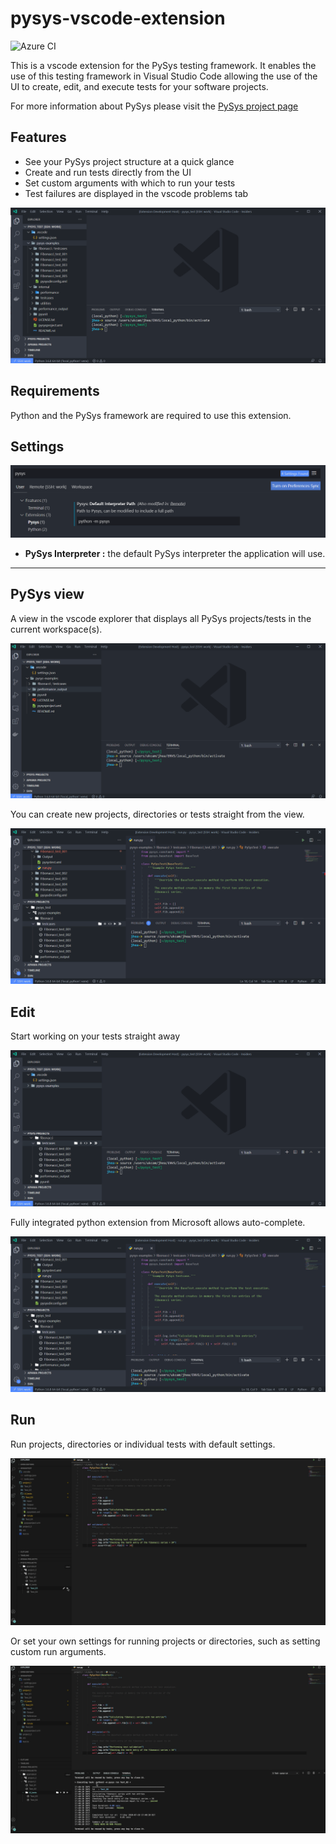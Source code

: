 
# pysys-vscode-extension

![Azure CI](https://dev.azure.com/CaribouJohnDevOps/pysys-vscode-extension/_apis/build/status/CaribouJohn.pysys-vscode-extension?branchName=master "Azure pipelines status")

This is a vscode extension for the PySys testing framework. It enables the use of this testing framework in Visual Studio Code allowing the use of the UI to create, edit, and execute tests for your software projects.

For more information about PySys please visit the [PySys project page](https://pypi.org/project/PySys/)

## Features

* See your PySys project structure at a quick glance
* Create and run tests directly from the UI
* Set custom arguments with which to run your tests
* Test failures are displayed in the vscode problems tab

![overview](images/example_screen1.png)

## Requirements

Python and the PySys framework are required to use this extension.

## Settings

![settings](images/settings.png)

* **PySys Interpreter :** the default PySys interpreter the application will use.

***

## PySys view

A view in the vscode explorer that displays all PySys projects/tests in the current workspace(s).

![view](images/viewdemo.gif)

You can create new projects, directories or tests straight from the view.

![create](images/creationdemo.gif)

## Edit

Start working on your tests straight away

![edit](images/edittest.gif)

Fully integrated python extension from Microsoft allows auto-complete.

![edit](images/integrationdemo.gif)

## Run

Run projects, directories or individual tests with default settings.

![run](images/run.gif)

Or set your own settings for running projects or directories, such as setting custom run arguments.

![custom](images/custom.gif)
